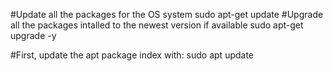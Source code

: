 #Update all the packages for the OS system
sudo apt-get update
#Upgrade all the packages intalled to the newest version if available
sudo apt-get upgrade -y

#First, update the apt package index with:
sudo apt update
